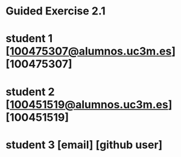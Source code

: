 # Guided Exercise 2.1
# student 1  [100475307@alumnos.uc3m.es] [100475307]
# student 2  [100451519@alumnos.uc3m.es] [100451519]
# student 3  [email] [github user]
